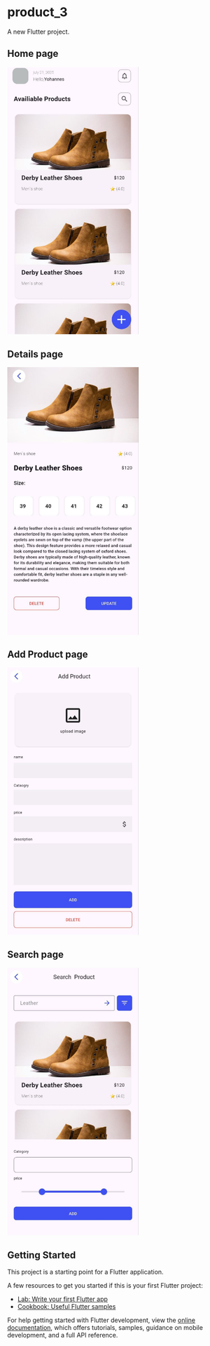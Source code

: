 # product_3

A new Flutter project.


## Home page

<img src="assets/home.jpg" alt="App Screenshot" width="300"/>

## Details page

<img src="assets/details.jpg" alt="App Screenshot" width="300"/>

## Add Product page

<img src="assets/addproduct.jpg" alt="App Screenshot" width="300"/>

## Search page

<img src="assets/Search.jpg" alt="App Screenshot" width="300" />



## Getting Started

This project is a starting point for a Flutter application.

A few resources to get you started if this is your first Flutter project:

- [Lab: Write your first Flutter app](https://docs.flutter.dev/get-started/codelab)
- [Cookbook: Useful Flutter samples](https://docs.flutter.dev/cookbook)

For help getting started with Flutter development, view the
[online documentation](https://docs.flutter.dev/), which offers tutorials,
samples, guidance on mobile development, and a full API reference.
